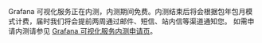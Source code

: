 Grafana 可视化服务正在内测，内测期间免费。内测结束后将会根据包年包月模式计费，届时我们将会提前两周通过邮件、短信、站内信等渠道通知您。
如需申请内测请参见 [Grafana 可视化服务内测申请页](https://cloud.tencent.com/apply/p/sib0zbepoo)。
